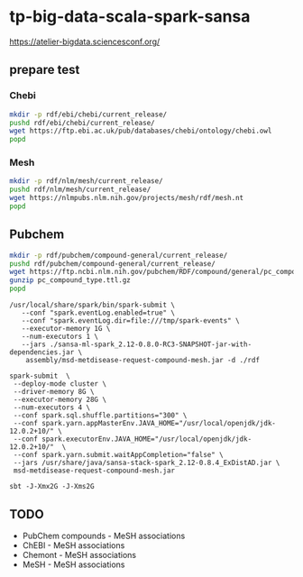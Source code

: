# tp-big-data-scala-spark-sansa

https://atelier-bigdata.sciencesconf.org/

## prepare test

### Chebi

```sh 
mkdir -p rdf/ebi/chebi/current_release/
pushd rdf/ebi/chebi/current_release/
wget https://ftp.ebi.ac.uk/pub/databases/chebi/ontology/chebi.owl
popd
```
### Mesh

```sh 
mkdir -p rdf/nlm/mesh/current_release/
pushd rdf/nlm/mesh/current_release/
wget https://nlmpubs.nlm.nih.gov/projects/mesh/rdf/mesh.nt
popd
```
## Pubchem 


```sh 
mkdir -p rdf/pubchem/compound-general/current_release/
pushd rdf/pubchem/compound-general/current_release/
wget https://ftp.ncbi.nlm.nih.gov/pubchem/RDF/compound/general/pc_compound_type.ttl.gz
gunzip pc_compound_type.ttl.gz
popd
```


``` 
/usr/local/share/spark/bin/spark-submit \
   --conf "spark.eventLog.enabled=true" \
   --conf "spark.eventLog.dir=file:///tmp/spark-events" \
   --executor-memory 1G \
   --num-executors 1 \
   --jars ./sansa-ml-spark_2.12-0.8.0-RC3-SNAPSHOT-jar-with-dependencies.jar \
    assembly/msd-metdisease-request-compound-mesh.jar -d ./rdf
```

``` 
spark-submit  \
 --deploy-mode cluster \
 --driver-memory 8G \
 --executor-memory 28G \
 --num-executors 4 \
 --conf spark.sql.shuffle.partitions="300" \
 --conf spark.yarn.appMasterEnv.JAVA_HOME="/usr/local/openjdk/jdk-12.0.2+10/" \
 --conf spark.executorEnv.JAVA_HOME="/usr/local/openjdk/jdk-12.0.2+10/"  \
 --conf spark.yarn.submit.waitAppCompletion="false" \
 --jars /usr/share/java/sansa-stack-spark_2.12-0.8.4_ExDistAD.jar \
 msd-metdisease-request-compound-mesh.jar
```


``` 
sbt -J-Xmx2G -J-Xms2G
```

## TODO

- PubChem compounds - MeSH associations
- ChEBI - MeSH associations
- Chemont - MeSH associations
- MeSH - MeSH associations

